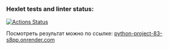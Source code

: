 ### Hexlet tests and linter status:
[![Actions Status](https://github.com/Motlakhov/python-project-83/actions/workflows/hexlet-check.yml/badge.svg)](https://github.com/Motlakhov/python-project-83/actions)

Посмотреть результат можно по ссылке: [python-project-83-s8pp.onrender.com](https://python-project-83-s8pp.onrender.com)